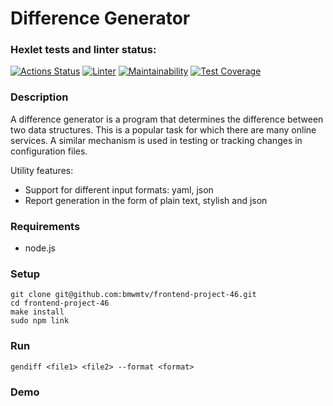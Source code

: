 # Difference Generator

### Hexlet tests and linter status:
[![Actions Status](https://github.com/bmwmtv/frontend-project-46/workflows/hexlet-check/badge.svg)](https://github.com/bmwmtv/frontend-project-46/actions)
[![Linter](https://github.com/bmwmtv/frontend-project-46/actions/workflows/linter.yml/badge.svg)](https://github.com/bmwmtv/frontend-project-46/actions/workflows/linter.yml)
[![Maintainability](https://api.codeclimate.com/v1/badges/cd605c9a768d6f850297/maintainability)](https://codeclimate.com/github/bmwmtv/frontend-project-46/maintainability)
[![Test Coverage](https://api.codeclimate.com/v1/badges/cd605c9a768d6f850297/test_coverage)](https://codeclimate.com/github/bmwmtv/frontend-project-46/test_coverage)

### Description

A difference generator is a program that determines the difference between two data structures. This is a popular task for which there are many online services. A similar mechanism is used in testing or tracking changes in configuration files.

Utility features:

- Support for different input formats: yaml, json
- Report generation in the form of plain text, stylish and json

### Requirements

- node.js

### Setup

    git clone git@github.com:bmwmtv/frontend-project-46.git
    cd frontend-project-46
    make install
    sudo npm link

### Run

    gendiff <file1> <file2> --format <format>

### Demo